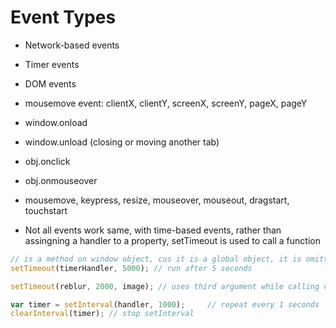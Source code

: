 # Event Types

- Network-based events
- Timer events
- DOM events

- mousemove event: clientX, clientY, screenX, screenY, pageX, pageY

- window.onload
- window.unload (closing or moving another tab)
- obj.onclick
- obj.onmouseover
- mousemove, keypress, resize, mouseover, mouseout, dragstart, touchstart


* Not all events work same, with time-based events, rather than assingning a
  handler to a property, setTimeout is used to call a function


```javascript
// is a method on window object, cus it is a global object, it is omitted
setTimeout(timerHandler, 5000); // run after 5 seconds

setTimeout(reblur, 2000, image); // uses third argument while calling callback

var timer = setInterval(handler, 1000);     // repeat every 1 seconds
clearInterval(timer); // stop setInterval
```
